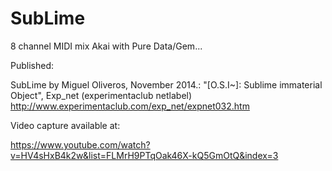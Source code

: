 # SubLime
8 channel MIDI mix Akai with Pure Data/Gem...

Published:

SubLime by Miguel Oliveros, November 2014.: "[O.S.I~]: Sublime immaterial Object", Exp_net (experimentaclub netlabel)
http://www.experimentaclub.com/exp_net/expnet032.htm

Video capture available at:

https://www.youtube.com/watch?v=HV4sHxB4k2w&list=FLMrH9PTqOak46X-kQ5GmOtQ&index=3
